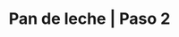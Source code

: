 ---
layout: culinary-blog-template/culinary-blog-course
title: Pan de leche | Paso 2
identifier: step2
video: soaft-milk-bread-2.mp4
page-image: #Imagen para redes sociales
recipe:
  - title: Mezcla y amasado
    texts: 
         - title: 1. Mezcla (agua y levadura, huevos, leche, azúcar y harina)
         - text:  En un envase disuelve la levadura en veinte (20) gramos de agua de los sesenta y siete (67) gramos de la receta.
         - text: En otro envase mezcla el resto del agua con la leche en polvo, el huevo y la azúcar hasta disolver.
         - text: En un envase coloca la harina e incorpora la levadura disuelta y luego la mezcla de agua, leche, huevos y azúcar. Mezcla hasta obtener una textura homogénea.
         - title: 2. Amasado (hasta desarrollar el gluten)   
         - text:  En un envase disuelve la levadura en veinte (20) gramos de agua de los sesenta y siete (67) gramos de la receta.
         - text: En otro envase mezcla el resto del agua con la leche en polvo, el huevo y la azúcar hasta disolver.
         - text: En un envase coloca la harina e incorpora la levadura disuelta y luego la mezcla de agua, leche, huevos y azúcar. Mezcla hasta obtener una textura homogénea.
---